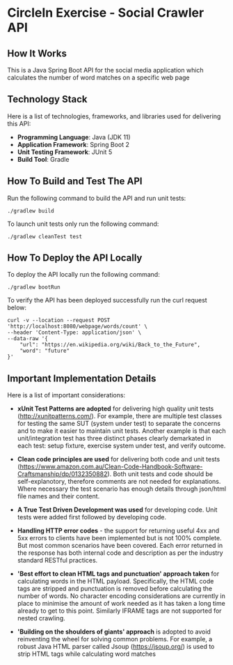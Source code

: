 # CircleIn Exercise - Social Crawler API

## How It Works
This is a Java Spring Boot API for the social media application which calculates the number of word matches on a specific web page

## Technology Stack
Here is a list of technologies, frameworks, and libraries used for delivering this API:
* **Programming Language**: Java (JDK 11)
* **Application Framework**: Spring Boot 2
* **Unit Testing Framework**: JUnit 5
* **Build Tool**: Gradle


## How To Build and Test The API
Run the following command to build the API and run unit tests:
```
./gradlew build
```

To launch unit tests only run the following command:
```
./gradlew cleanTest test
```

## How To Deploy the API Locally
To deploy the API locally run the following command:
```
./gradlew bootRun
```

To verify the API has been deployed successfully run the curl request below:
```
curl -v --location --request POST 'http://localhost:8080/webpage/words/count' \
--header 'Content-Type: application/json' \
--data-raw '{
    "url": "https://en.wikipedia.org/wiki/Back_to_the_Future",
    "word": "future"
}'
```

## Important Implementation Details

Here is a list of important considerations:
* **xUnit Test Patterns are adopted** for delivering high quality unit tests (http://xunitpatterns.com/). For example, there are multiple test classes for testing the same SUT (system under test) to separate the concerns and to make it easier to maintain unit tests. Another example is that each unit/integration test has three distinct phases clearly demarkated in each test: setup fixture, exercise system under test, and verify outcome. 


* **Clean code principles are used** for delivering both code and unit tests (https://www.amazon.com.au/Clean-Code-Handbook-Software-Craftsmanship/dp/0132350882). Both unit tests and code should be self-explanotory, therefore comments are not needed for explanations. Where necessary the test scenario has enough details through json/html file names and their content.


* **A True Test Driven Development was used** for developing code. Unit tests were added first followed by developing code. 


* **Handling HTTP error codes** - the support for returning useful 4xx and 5xx errors to clients have been implemented but is not 100% complete. But most common scenarios have been covered. Each error returned in the response has both internal code and description as per the industry standard RESTful practices.


* **'Best effort to clean HTML tags and punctuation' approach taken** for calculating words in the HTML payload. Specifically, the HTML code tags are stripped and punctuation is removed before calculating the number of words. No character encoding considerations are currently in place to minimise the amount of work needed as it has taken a long time already to get to this point. Similarly IFRAME tags are not supported for nested crawling. 


* **'Building on the shoulders of giants' approach** is adopted to avoid reinventing the wheel for solving common problems. For example, a robust Java HTML parser called Jsoup (https://jsoup.org/) is used to strip HTML tags while calculating word matches

